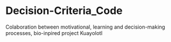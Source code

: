 # Decision-Criteria_Code
Colaboration between motivational, learning and decision-making processes, bio-inpired project Kuayolotl
